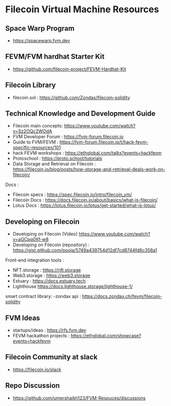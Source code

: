<!-- @format -->

# Filecoin Virtual Machine Resources

## Space Warp Program
- https://spacewarp.fvm.dev

## FEVM/FVM hardhat Starter Kit

- https://github.com/filecoin-project/FEVM-Hardhat-Kit

## Filecoin Library
- filecoin.sol : https://github.com/Zondax/filecoin-solidity

## Technical Knowledge and Development Guide

- Filecoin main concepts: https://www.youtube.com/watch?v=Sz2OQc2WOdA
- FVM Developer Forum :  https://fvm-forum.filecoin.io
- Guide to FVM/FEVM :  https://fvm-forum.filecoin.io/t/hack-fevm-specific-resources/101
- hack FEVM workshops : https://ethglobal.com/talks?events=hackfevm
- Protoschool : https://proto.school/tutorials
- Data Storage and Retrieval on Filecoin : https://filecoin.io/blog/posts/how-storage-and-retrieval-deals-work-on-filecoin/

Docs :
- Filecoin specs : https://spec.filecoin.io/intro/filecoin_vm/ 
- Filecoin Docs : https://docs.filecoin.io/about/basics/what-is-filecoin/
- Lotus Docs : https://lotus.filecoin.io/lotus/get-started/what-is-lotus/


## Developing on Filecoin 

- Developing on Filecoin (Video) https://www.youtube.com/watch?v=aGCpq0Xf-w8
- Developing on Filecoin (repository) : https://gist.github.com/pooja/5749a439754d12df7cd8744fd6c358a1

Front-end integration tools :
- NFT.storage : https://nft.storage
- Web3.storage : https://web3.storage
- Estuary : https://docs.estuary.tech
- Lighthouse https://docs.lighthouse.storage/lighthouse-1/

smart contract library:
-zondax api : https://docs.zondax.ch/fevm/filecoin-solidity

## FVM Ideas 
- startups/ideas : https://rfs.fvm.dev
- FEVM hackathon projects : https://ethglobal.com/showcase?events=hackfevm

## Filecoin Community at slack
- https://filecoin.io/slack


## Repo Discussion
- https://github.com/umershaikh123/FVM-Resouces/discussions

